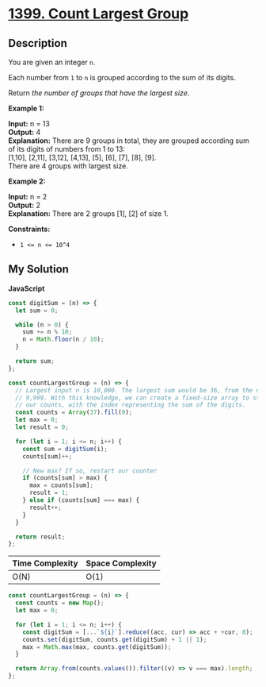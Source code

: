 # [1399. Count Largest Group](https://leetcode.com/problems/count-largest-group)

## Description

You are given an integer `n`.

Each number from `1` to `n` is grouped according to the sum of its digits.

Return _the number of groups that have the largest size_.

**Example 1:**

**Input:** n = 13  
**Output:** 4  
**Explanation:** There are 9 groups in total, they are grouped according sum of its digits of numbers from 1 to 13:  
[1,10], [2,11], [3,12], [4,13], [5], [6], [7], [8], [9].  
There are 4 groups with largest size.

**Example 2:**

**Input:** n = 2  
**Output:** 2  
**Explanation:** There are 2 groups [1], [2] of size 1.

**Constraints:**

- `1 <= n <= 10^4`

## My Solution

**JavaScript**

```js
const digitSum = (n) => {
  let sum = 0;

  while (n > 0) {
    sum += n % 10;
    n = Math.floor(n / 10);
  }

  return sum;
};

const countLargestGroup = (n) => {
  // Largest input n is 10,000. The largest sum would be 36, from the number
  // 9,999. With this knowledge, we can create a fixed-size array to store
  // our counts, with the index representing the sum of the digits.
  const counts = Array(37).fill(0);
  let max = 0;
  let result = 0;

  for (let i = 1; i <= n; i++) {
    const sum = digitSum(i);
    counts[sum]++;

    // New max? If so, restart our counter
    if (counts[sum] > max) {
      max = counts[sum];
      result = 1;
    } else if (counts[sum] === max) {
      result++;
    }
  }

  return result;
};
```

| Time Complexity | Space Complexity |
| --------------- | ---------------- |
| O(N)            | O(1)             |

```js
const countLargestGroup = (n) => {
  const counts = new Map();
  let max = 0;

  for (let i = 1; i <= n; i++) {
    const digitSum = [...`${i}`].reduce((acc, cur) => acc + +cur, 0);
    counts.set(digitSum, counts.get(digitSum) + 1 || 1);
    max = Math.max(max, counts.get(digitSum));
  }

  return Array.from(counts.values()).filter((v) => v === max).length;
};
```
